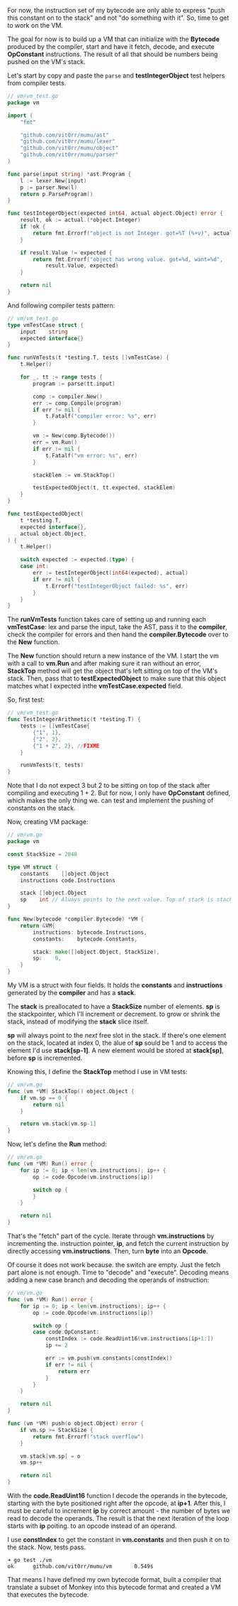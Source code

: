 For now, the instruction set of my bytecode are only able to express "push this constant on to the stack" and not "do something with it". So, time to get to work on the VM.

The goal for now is to build up a VM that can initialize with the **Bytecode** produced by the compiler, start and have it fetch, decode, and execute **OpConstant** instructions. The result of all that should be numbers being pushed on the VM's stack.

Let's start by copy and  paste the `parse` and **testIntegerObject** test helpers from compiler tests.

```go
// vm/vm_test.go
package vm

import (
	"fmt"

	"github.com/vit0rr/mumu/ast"
	"github.com/vit0rr/mumu/lexer"
	"github.com/vit0rr/mumu/object"
	"github.com/vit0rr/mumu/parser"
)

func parse(input string) *ast.Program {
	l := lexer.New(input)
	p := parser.New(l)
	return p.ParseProgram()
}

func testIntegerObject(expected int64, actual object.Object) error {
	result, ok := actual.(*object.Integer)
	if !ok {
		return fmt.Errorf("object is not Integer. got=%T (%+v)", actual, actual)
	}

	if result.Value != expected {
		return fmt.Errorf("object has wrong value. got=%d, want=%d",
			result.Value, expected)
	}

	return nil
}

```

And following compiler tests pattern:

```go
// vm/vm_test.go
type vmTestCase struct {
	input    string
	expected interface{}
}

func runVmTests(t *testing.T, tests []vmTestCase) {
	t.Helper()

	for _, tt := range tests {
		program := parse(tt.input)

		comp := compiler.New()
		err := comp.Compile(program)
		if err != nil {
			t.Fatalf("compiler error: %s", err)
		}

		vm := New(comp.Bytecode())
		err = vm.Run()
		if err != nil {
			t.Fatalf("vm error: %s", err)
		}

		stackElem := vm.StackTop()

		testExpectedObject(t, tt.expected, stackElem)
	}
}

func testExpectedObject(
	t *testing.T,
	expected interface{},
	actual object.Object,
) {
	t.Helper()

	switch expected := expected.(type) {
	case int:
		err := testIntegerObject(int64(expected), actual)
		if err != nil {
			t.Errorf("testIntegerObject failed: %s", err)
		}
	}
}

```

The **runVmTests** function takes care of setting up and running each **vmTestCase**: lex and parse the input, take the AST, pass it to the **compiler**, check the compiler for errors and then hand the **compiler.Bytecode** over to the **New** function.

The **New** function should return a new instance of the VM. I start the vm with a call to **vm.Run** and after making sure it ran without an error, **StackTop** method will get the object that's left sitting on top of the VM's stack. Then, pass that to **testExpectedObject** to make sure that this object matches what I expected inthe **vmTestCase.expected** field.

So, first test:
```go
// vm/vm_test.go
func TestIntegerArithmetic(t *testing.T) {
	tests := []vmTestCase{
		{"1", 1},
		{"2", 2},
		{"1 + 2", 2}, //FIXME
	}

	runVmTests(t, tests)
}
```

Note that I do not expect 3 but 2 to be sitting on top of the stack after compiling and executing 1 + 2.  But for now, I only have **OpConstant** defined, which makes the only thing we. can test and implement the pushing of constants on the stack.

Now, creating VM package:
```go
// vm/vm.go
package vm

const StackSize = 2048

type VM struct {
	constants    []object.Object
	instructions code.Instructions

	stack []object.Object
	sp    int // Always points to the next value. Top of stack is stack[sp-1]
}

func New(bytecode *compiler.Bytecode) *VM {
	return &VM{
		instructions: bytecode.Instructions,
		constants:    bytecode.Constants,

		stack: make([]object.Object, StackSize),
		sp:    0,
	}
}
```

My VM is a struct with four fields. It holds the **constants** and **instructions** generated by the **compiler** and has a **stack**. 

The **stack** is preallocated to have a **StackSize** number of elements. **sp** is the stackpointer, which I'll increment or decrement. to grow or shrink the stack, instead of modifying the **stack** slice itself.

**sp** will always point to the *next* free slot in the stack. If there's one element on the stack, located at index 0, the alue of **sp** sould be 1 and to access the element I'd use **stack[sp-1]**. A new element would be stored at **stack[sp]**, before **sp** is incremented.

Knowing this, I define the **StackTop** method I use in VM tests:
```go
// vm/vm.go
func (vm *VM) StackTop() object.Object {
	if vm.sp == 0 {
		return nil
	}

	return vm.stack[vm.sp-1]
}
```

Now, let's define the **Run** method:
```go
// vm/vm.go
func (vm *VM) Run() error {
	for ip := 0; ip < len(vm.instructions); ip++ {
		op := code.Opcode(vm.instructions[ip])

		switch op {
		}
	}

	return nil
}
```

That's the "fetch" part of the cycle. Iterate through **vm.instructions** by incrementing the. instruction pointer, **ip**, and fetch the current instruction by directly accessing **vm.instructions**. Then, turn **byte** into an **Opcode**.

Of course it does not work because. the switch are empty. Just the fetch part alone is not enough. Time to "decode" and "execute". Decoding means adding a new case branch and decoding the operands of instruction:

```go
// vm/vm.go
func (vm *VM) Run() error {
	for ip := 0; ip < len(vm.instructions); ip++ {
		op := code.Opcode(vm.instructions[ip])

		switch op {
		case code.OpConstant:
			constIndex := code.ReadUint16(vm.instructions[ip+1:])
			ip += 2

			err := vm.push(vm.constants[constIndex])
			if err != nil {
				return err
			}
		}
	}

	return nil
}

func (vm *VM) push(o object.Object) error {
	if vm.sp >= StackSize {
		return fmt.Errorf("stack overflow")
	}

	vm.stack[vm.sp] = o
	vm.sp++

	return nil
}
```

With the **code.ReadUint16** function I decode the operands in the bytecode, starting with the byte positioned right after the opcode, at **ip+1**. After this, I must be careful to increment **ip** by correct amount - the number of bytes we read to decode the operands. The result is that the next iteration of the loop starts with **ip** poiting. to an opcode instead of an operand.

I use **constIndex** to get the constant in **vm.constants** and then push it on to the stack. Now, tests pass.
```shell
➜ go test ./vm                                                      
ok      github.com/vit0rr/mumu/vm       0.549s
```

That means I have defined my own bytecode format, built a compiler that translate a subset of Monkey into this bytecode format and created a VM that executes the bytecode.